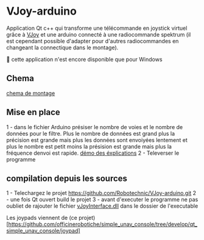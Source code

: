 # VJoy-arduino
Application Qt c++ qui transforme une télécommande en joystick virtuel grâce à [VJoy](http://vjoystick.sourceforge.net/site/index.php) et une arduino connecté à une radiocommande spektrum (il est cependant possible d'adapter pour d'autres radiocommandes en changeant la connectique dans le montage).

🚩 cette application n'est encore disponible que pour Windows

## Chema
[chema de montage](https://github.com/Robotechnic/VJoy-arduino/blob/master/image/arduinoShema.png)

## Mise en place
1 - dans le fichier Arduino présiser le nombre de voies et le nombre de données pour le filtre. Plus le nombre de données est grand plus la précision est grande mais plus les données sont envoiyées lentement et plus le nombre est petit moins la présision est grande mais plus la fréquence denvoi est rapide.
[démo des éxplications](https://github.com/Robotechnic/VJoy-arduino/blob/master/image/demo1.png)
2 - Televerser le programme

## compilation depuis les sources
1 - Telechargez le projet https://github.com/Robotechnic/VJoy-arduino.git
2 - une fois Qt ouvert build le projet
3 - avant d'executer le programme ne pas oubliet de rajouter le fichier [vJoyInterface.dll](https://github.com/Robotechnic/VJoy-arduino/tree/master/vJoyLib) dans le dossier de l'executable


Les joypads viennent de (ce projet)[https://github.com/officinerobotiche/simple_unav_console/tree/develop/qt_simple_unav_console/joypad]